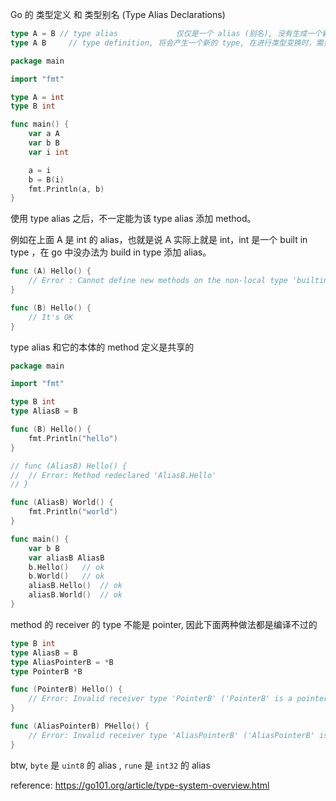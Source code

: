 Go 的 类型定义 和 类型别名 (Type Alias Declarations)

```go
type A = B // type alias			 仅仅是一个 alias (别名), 没有生成一个新的 type，因此不需要强转型
type A B	 // type definition, 将会产生一个新的 type, 在进行类型变换时，需要强转型
```

```go
package main

import "fmt"

type A = int
type B int

func main() {
	var a A
	var b B
	var i int

	a = i
	b = B(i)
	fmt.Println(a, b)
}
```

使用 type alias 之后，不一定能为该 type alias 添加 method。

例如在上面 A 是 int 的 alias，也就是说 A 实际上就是 int，int 是一个 built in type ，在 go 中没办法为 build in type 添加 alias。

```go
func (A) Hello() {
	// Error : Cannot define new methods on the non-local type 'builtin.int'
}

func (B) Hello() {
	// It's OK
}
```

type alias 和它的本体的 method 定义是共享的

```go
package main

import "fmt"

type B int
type AliasB = B

func (B) Hello() {
	fmt.Println("hello")
}

// func (AliasB) Hello() {
// 	// Error: Method redeclared 'AliasB.Hello'
// }

func (AliasB) World() {
	fmt.Println("world")
}

func main() {
	var b B
	var aliasB AliasB
	b.Hello()	// ok
	b.World()	// ok
	aliasB.Hello()	// ok
	aliasB.World()	// ok
}
```

method 的 receiver 的 type 不能是 pointer, 因此下面两种做法都是编译不过的

```go
type B int
type AliasB = B
type AliasPointerB = *B
type PointerB *B

func (PointerB) Hello() {
	// Error: Invalid receiver type 'PointerB' ('PointerB' is a pointer type)
}

func (AliasPointerB) PHello() {
	// Error: Invalid receiver type 'AliasPointerB' ('AliasPointerB' is a pointer type)
}
```

 

btw, `byte` 是 `uint8`  的 alias , `rune`  是  `int32` 的 alias

reference: https://go101.org/article/type-system-overview.html
